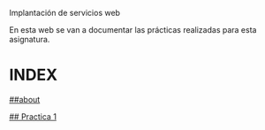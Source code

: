 Implantación de servicios web

En esta web se van a documentar las prácticas realizadas para esta asignatura.


# INDEX
[##about](about.md)

[## Practica 1](/practica1/p1.md)
